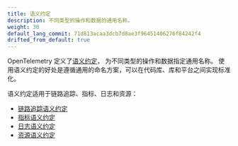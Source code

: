 ```yaml
---
title: 语义约定
description: 不同类型的操作和数据的通用名称。
weight: 30
default_lang_commit: 71d813acaa3dcb7d8ae3f96451406276f84242f4
drifted_from_default: true
---
```


OpenTelemetry 定义了[语义约定](/docs/specs/semconv/)，
为不同类型的操作和数据指定通用名称。
使用语义约定的好处是遵循通用的命名方案，可以在代码库、库和平台之间实现标准化。

语义约定适用于链路追踪、指标、日志和资源：

- [链路追踪语义约定](/docs/specs/semconv/general/trace/)
- [指标语义约定](/docs/specs/semconv/general/metrics/)
- [日志语义约定](/docs/specs/semconv/general/logs/)
- [资源语义约定](/docs/specs/semconv/resource/)
